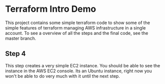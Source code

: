 Terraform Intro Demo
==============

This project contains some simple terraform code to show some of the simple features of terraform managing AWS infrastructure in a single account.
To see a overview of all the steps and the final code, see the master branch.

Step 4
----
This step creates a very simple EC2 instance.
You should be able to see the instance in the AWS EC2 console.
Its an Ubuntu instance, right now you won't be able to do very much with it until the next step.

    
    
